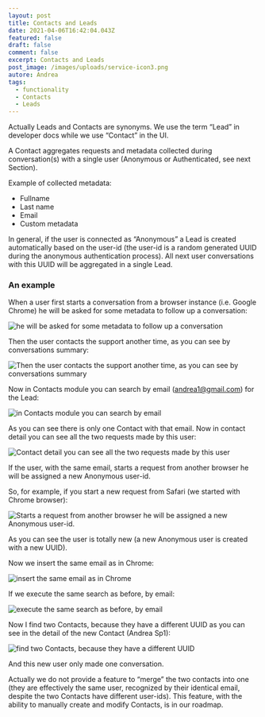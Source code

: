 ```yaml
---
layout: post
title: Contacts and Leads
date: 2021-04-06T16:42:04.043Z
featured: false
draft: false
comment: false
excerpt: Contacts and Leads
post_image: /images/uploads/service-icon3.png
autore: Andrea
tags:
  - functionality
  - Contacts
  - Leads
---
```

Actually Leads and Contacts are synonyms. We use the term “Lead” in developer docs while we use “Contact” in the UI.

A Contact aggregates requests and metadata collected during conversation(s) with a single user (Anonymous or Authenticated, see next Section).

Example of collected metadata:

* Fullname
* Last name
* Email
* Custom metadata

In general, if the user is connected as “Anonymous” a Lead is created automatically based on the user-id (the user-id is a random generated UUID during the anonymous authentication process). All next user conversations with this UUID will be aggregated in a single Lead.

### An example

When a user first starts a conversation from a browser instance (i.e. Google Chrome) he will be asked for some metadata to follow up a conversation:

![he will be asked for some metadata to follow up a conversation](/images/uploads/pasted-image-0.png "he will be asked for some metadata to follow up a conversation")

Then the user contacts the support another time, as you can see by conversations summary:

![Then the user contacts the support another time, as you can see by conversations summary](/images/uploads/pasted-image-0-1-.png "Then the user contacts the support another time, as you can see by conversations summary")

Now in Contacts module you can search by email ([andrea1@gmail.com](mailto:andrea1@gmail.com)) for the Lead:

![in Contacts module you can search by email](/images/uploads/pasted-image-0-2-.png "in Contacts module you can search by email")

As you can see there is only one Contact with that email. Now in contact detail you can see all the two requests made by this user:

![Contact detail you can see all the two requests made by this user](/images/uploads/pasted-image-0-3-.png "Contact detail you can see all the two requests made by this user")

If the user, with the same email, starts a request from another browser he will be assigned a new Anonymous user-id.

So, for example, if you start a new request from Safari (we started with Chrome browser):

![Starts a request from another browser he will be assigned a new Anonymous user-id.](/images/uploads/pasted-image-0-4-.png "starts a request from another browser he will be assigned a new Anonymous user-id.")

As you can see the user is totally new (a new Anonymous user is created with a new UUID).

Now we insert the same email as in Chrome:

![insert the same email as in Chrome](/images/uploads/pasted-image-0-5-.png "insert the same email as in Chrome")

If we execute the same search as before, by email:

![execute the same search as before, by email](/images/uploads/pasted-image-0-6-.png "execute the same search as before, by email")

Now I find two Contacts, because they have a different UUID as you can see in the detail of the new Contact (Andrea Sp1):

![find two Contacts, because they have a different UUID](/images/uploads/pasted-image-0-7-.png "find two Contacts, because they have a different UUID")

And this new user only made one conversation.

Actually we do not provide a feature to “merge” the two contacts into one (they are effectively the same user, recognized by their identical email, despite the two Contacts have different user-ids). This feature, with the ability to manually create and modify Contacts, is in our roadmap.